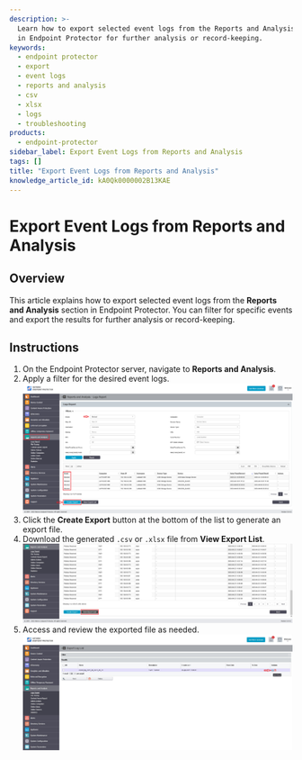 ```yaml
---
description: >-
  Learn how to export selected event logs from the Reports and Analysis section
  in Endpoint Protector for further analysis or record-keeping.
keywords:
  - endpoint protector
  - export
  - event logs
  - reports and analysis
  - csv
  - xlsx
  - logs
  - troubleshooting
products:
  - endpoint-protector
sidebar_label: Export Event Logs from Reports and Analysis
tags: []
title: "Export Event Logs from Reports and Analysis"
knowledge_article_id: kA0Qk0000002B13KAE
---
```


# Export Event Logs from Reports and Analysis

## Overview

This article explains how to export selected event logs from the **Reports and Analysis** section in Endpoint Protector. You can filter for specific events and export the results for further analysis or record-keeping.

## Instructions

1. On the Endpoint Protector server, navigate to **Reports and Analysis**.
2. Apply a filter for the desired event logs.  
   ![Applying filter for Blocked events in Reports and Analysis](./images/ka0Qk000000Ea6r_0EMQk00000CAcMt.png)
3. Click the **Create Export** button at the bottom of the list to generate an export file.
4. Download the generated `.csv` or `.xlsx` file from **View Export List**.  
   ![View Export List in Reports and Analysis](./images/ka0Qk000000Ea6r_0EMQk00000CAkDx.png)
5. Access and review the exported file as needed.  
   ![Example of exported event log file](./images/ka0Qk000000Ea6r_0EMQk00000CAivK.png)
